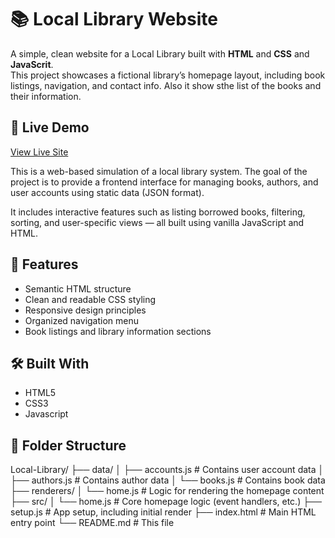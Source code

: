 # 📚 Local Library Website

A simple, clean website for a Local Library built with **HTML** and **CSS** and **JavaScrit**.  
This project showcases a fictional library’s homepage layout, including book listings, navigation, and contact info.
Also it show sthe list of the books and their information. 

## 🔗 Live Demo


[View Live Site](https://mustafa-sarwari.github.io/Local-Library/public)

This is a web-based simulation of a local library system. The goal of the project is to provide a frontend interface for managing books, authors, and user accounts using static data (JSON format).

It includes interactive features such as listing borrowed books, filtering, sorting, and user-specific views — all built using vanilla JavaScript and HTML.

## 🎨 Features

- Semantic HTML structure
- Clean and readable CSS styling
- Responsive design principles
- Organized navigation menu
- Book listings and library information sections

## 🛠️ Built With

- HTML5
- CSS3
- Javascript
  
## 📂 Folder Structure
Local-Library/
├── data/
│   ├── accounts.js      # Contains user account data
│   ├── authors.js       # Contains author data
│   └── books.js         # Contains book data
├── renderers/
│   └── home.js          # Logic for rendering the homepage content
├── src/
│   └── home.js          # Core homepage logic (event handlers, etc.)
├── setup.js             # App setup, including initial render
├── index.html           # Main HTML entry point
└── README.md            # This file
